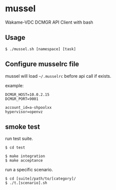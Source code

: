 # mussel

Wakame-VDC DCMGR API Client with bash

## Usage

```
$ ./mussel.sh [namespace] [task]
```

## Configure musselrc file

mussel will load `~/.musselrc` before api call if exists.

example:
```
DCMGR_HOST=10.0.2.15
DCMGR_PORT=9001

account_id=a-shpoolxx
hypervisor=openvz
```

## smoke test

run test suite.

```
$ cd test

$ make integration
$ make acceptance
```

run a specific scenario.

```
$ cd [suite]/path/to/[category]/
$ ./t.[scenario].sh
```

